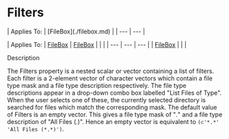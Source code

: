 




<h1 class="heading"><span class="name">Filters</span></h1>
| Applies To: | [FileBox](./filebox.md) |
| --- | ---  |

| Applies To: | [FileBox](./filebox.md) | [FileBox](./filebox.md) |  |  |
| --- | --- | ---  |
| [FileBox](./filebox.md) |  |  |


Description


The Filters property is a nested scalar or vector containing a list of filters. Each filter is a 2-element vector of character vectors which contain a file type mask and a file type description respectively. The file type descriptions appear in a drop-down combo box labelled "List Files of Type". When the user selects one of these, the currently selected directory is searched for files which match the corresponding mask. The default value of Filters is an empty vector. This gives a file type mask of "*.*" and a file type description of "All Files (*.*)". Hence an empty vector is equivalent to `(⊂'*.*' 'All Files (*.*)')`.



